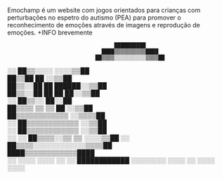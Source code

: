 Emochamp é um website com jogos orientados para crianças com  perturbações no espetro do autismo (PEA) para promover o reconhecimento de emoções através de imagens e reprodução de emoções.
+INFO brevemente

                                      ██████████                                        
                                  ████▒▒▒▒▒▒▒▒▒▒████                                    
                                ██▒▒▒▒░░░░░░░░░░▒▒▒▒██                                  
░░                            ██▒▒░░░░          ░░░░▒▒██                                
                              ██▒▒██  ██            ░░▒▒██                              
                            ██▒▒░░██  ██        ██████░░▒▒██                            
                            ██▒▒░░██  ██      ██    ██░░▒▒██                            
░░                          ██▒▒░░                  ██░░██                              
                            ██▒▒▒▒  ▒▒  ▒▒        ██  ░░▒▒██                            
                            ██▒▒▒▒▒▒▒▒▒▒▒▒          ░░▒▒▒▒██                            
░░                          ██▒▒▒▒▒▒▒▒▒▒▒▒            ░░▒▒██                            
░░                            ██▒▒▒▒▒▒▒▒▒▒▒▒          ░░▒▒██                            
░░                    ░░      ██▒▒▒▒░░▒▒  ▒▒      ░░░░▒▒██        ░░                    
                                ██▒▒▒▒░░░░░░░░░░░░▒▒▒▒██                                
                                  ████▒▒▒▒▒▒▒▒▒▒▒▒████                                  
    ░░    ░░░░    ░░░░    ░░    ░░    ████████████  ░░░░░░░░  ░░░░    ░░    ░░░░    ░░░░

